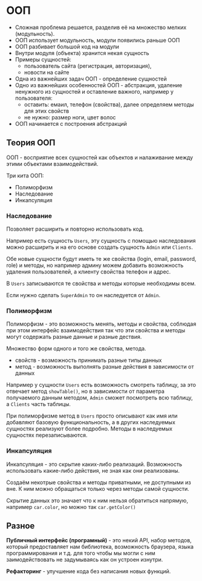 # ООП
- Сложная проблема решается, разделив её на множество мелких (модульность).
- ООП использует модульность, модули появились раньше ООП
- ООП разбивает большой код на модули
- Внутри модуля (объекта) хранится некая сущность
- Примеры сущностей:
    - пользователь сайта (регистрация, авторизация),
    - новости на сайте
- Одна из важнейших задач ООП - определение сущностей
- Одно из важнейших особенностей ООП - абстракция, удаление ненужного из сущностей и оставление важного, например у пользователя:
    - оставить: емаил, телефон (свойства), далее определяем методы для этих свойств
    - не нужно: размер ноги, цвет волос
- ООП начинается с построения абстракций

## Теория ООП
ООП - восприятие всех сущностей как объектов и налаживание между этими объектами взаимодействий.

Три кита ООП:
- Полиморфизм
- Наследование
- Инкапсуляция

### Наследование
Позволяет расширить и повторно использовать код.

Например есть сущность `Users`, эту сущность с помощью наследования можно расширить и на его основе создать сущность `Admin` или `Clients`.

Обе новые сущности будут иметь те же свойства (login, email, password, role) и методы, но например админу можем добавить возможность удаления пользователей, а клиенту свойства телефон и адрес.

В `Users` записываются те свойства и методы которые необходимы всем.

Если нужно сделать `SuperAdmin` то он наследуется от `Admin`.

### Полиморфизм
Полиморфизм - это возможность менять, методы и свойства, соблюдая при этом интерфейс взаимодействия так что эти свойства и методы могут содержать разные данные и разные дествия.

Множество форм одного и того же свойства, метода.
- свойств - возможность принимать разные типы данных
- метод - возможность выполнять разные действия в зависимости от данных

Например у сущности `Users` есть возможность смотреть таблицу, за это отвечает метод `showTable()`, но в зависимости от параметра получаемого данным методом, `Admin` сможет посмотреть всю таблицу, а `Clients` часть таблицы.

При полиморфизме метод в `Users` просто описывают как имя или добавляют базовую функциональность, а  в других наследуемых сущностях реализуют более подробно. Методы в наследуемых сущностях перезаписываются.

### Инкапсуляция
Инкапсуляция - это скрытие каких-либо реализаций. Возможность использовать какие-либо действия, не зная как они реализованы.

Создаём некотрые свойства и методы приватными, не доступными из вне. К ним можно обращаться только через методы самой сущности.

Скрытие данных это значает что к ним нельзя обратиться напрямую, например `car.color`, но можно так `car.getColor()`

## Разное
**Публичный интерфейс (програмный)** - это некий API, набор методов, который предоставляет нам библиотека, возможность браузера, языка программирования и т.д. для того чтобы мы могли с ним заимодействовать не задумываясь как он устроен изнутри.

**Рефакторинг** - улучшение кода без написания новых функций.
